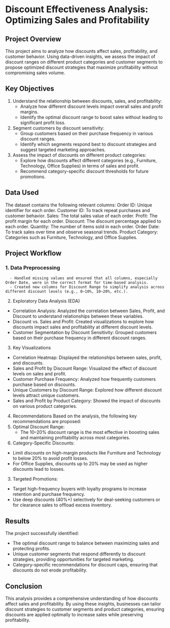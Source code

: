 # Discount Effectiveness Analysis: Optimizing Sales and Profitability

## Project Overview

This project aims to analyze how discounts affect sales, profitability, and customer behavior. Using data-driven insights, we assess the impact of discount ranges on different product categories and customer segments to propose optimized discount strategies that maximize profitability without compromising sales volume.

## Key Objectives
1. Understand the relationship between discounts, sales, and profitability:
    - Analyze how different discount levels impact overall sales and profit margins.
    - Identify the optimal discount range to boost sales without leading to significant profit loss.
2. Segment customers by discount sensitivity:
    - Group customers based on their purchase frequency in various discount ranges.
    - Identify which segments respond best to discount strategies and suggest targeted marketing approaches.
3. Assess the impact of discounts on different product categories:
    - Explore how discounts affect different categories (e.g., Furniture, Technology, Office Supplies) in terms of sales and profit.
    - Recommend category-specific discount thresholds for future promotions.

## Data Used
The dataset contains the following relevant columns:
Order ID: Unique identifier for each order.
Customer ID: To track repeat purchases and customer behavior.
Sales: The total sales value of each order.
Profit: The profit margin for each order.
Discount: The discount percentage applied to each order.
Quantity: The number of items sold in each order.
Order Date: To track sales over time and observe seasonal trends.
Product Category: Categories such as Furniture, Technology, and Office Supplies.

## Project Workflow

### 1. Data Preprocessing
      - Handled missing values and ensured that all columns, especially Order Date, were in the correct format for time-based analysis.
      - Created new columns for Discount Range to simplify analysis across different discount levels (e.g., 0–10%, 10–20%, etc.).

2. Exploratory Data Analysis (EDA)
  - Correlation Analysis: Analyzed the correlation between Sales, Profit, and Discount to understand relationships between these variables.
  - Discount vs. Sales and Profit: Created visualizations to explore how discounts impact sales and profitability at different discount levels.
  - Customer Segmentation by Discount Sensitivity: Grouped customers based on their purchase frequency in different discount ranges.

3. Key Visualizations
  - Correlation Heatmap: Displayed the relationships between sales, profit, and discounts.
  - Sales and Profit by Discount Range: Visualized the effect of discount levels on sales and profit.
  - Customer Purchase Frequency: Analyzed how frequently customers purchase based on discounts.
  - Unique Customers by Discount Range: Explored how different discount levels attract unique customers.
  - Sales and Profit by Product Category: Showed the impact of discounts on various product categories.

4. Recommendations
Based on the analysis, the following key recommendations are proposed:
1. Optimal Discount Range:
   - The 10–20% discount range is the most effective in boosting sales and maintaining profitability across most categories.
2. Category-Specific Discounts:
  - Limit discounts on high-margin products like Furniture and Technology to below 20% to avoid profit losses.
  - For Office Supplies, discounts up to 20% may be used as higher discounts lead to losses.
3. Targeted Promotions:
  - Target high-frequency buyers with loyalty programs to increase retention and purchase frequency.
  - Use deep discounts (40%+) selectively for deal-seeking customers or for clearance sales to offload excess inventory.

## Results

The project successfully identified:
  - The optimal discount range to balance between maximizing sales and protecting profits.
  - Unique customer segments that respond differently to discount strategies, providing opportunities for targeted marketing.
  - Category-specific recommendations for discount caps, ensuring that discounts do not erode profitability.

## Conclusion
This analysis provides a comprehensive understanding of how discounts affect sales and profitability. By using these insights, businesses can tailor discount strategies to customer segments and product categories, ensuring discounts are applied optimally to increase sales while preserving profitability.
